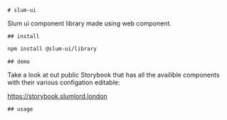 `# slum-ui`

Slum ui component library made using web component.

`## install`

```bash
npm install @slum-ui/library
```

`## demo`

Take a look at out public Storybook that has all the availible components with their various configation editable:

https://storybook.slumlord.london

`## usage`

